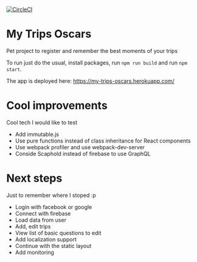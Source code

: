 [![CircleCI](https://circleci.com/gh/rafaelaudy/my-trips-oscars/tree/master.svg?style=shield&github=55f3614a2b5de03dfe77d3365895c1f4fdaa1cf6)](https://circleci.com/gh/rafaelaudy/my-trips-oscars/tree/master)

# My Trips Oscars
Pet project to register and remember the best moments of your trips

To run just do the usual, install packages, run `npm run build` and run `npm start`.

The app is deployed here: https://my-trips-oscars.herokuapp.com/

# Cool improvements
Cool tech I would like to test

* Add immutable.js
* Use pure functions instead of class inheritance for React components
* Use webpack profiler and use webpack-dev-server
* Conside Scaphold instead of firebase to use GraphQL

# Next steps
Just to remember where I stoped :p

* Login with facebook or google
* Connect with firebase
* Load data from user
* Add, edit trips
* View list of basic questions to edit
* Add localization support
* Continue with the static layout
* Add monitoring
